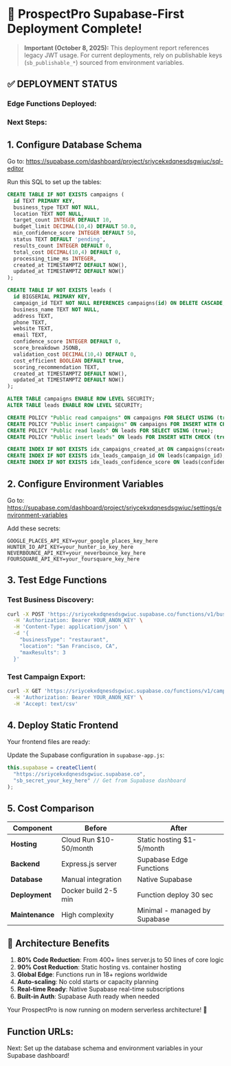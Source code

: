 # 🚀 ProspectPro Supabase-First Deployment Complete!

> **Important (October 8, 2025):** This deployment report references legacy JWT usage. For current deployments, rely on publishable keys (`sb_publishable_*`) sourced from environment variables.

## ✅ **DEPLOYMENT STATUS**

### **Edge Functions Deployed:**

### **Next Steps:**

## 1. **Configure Database Schema**

Go to: https://supabase.com/dashboard/project/sriycekxdqnesdsgwiuc/sql-editor

Run this SQL to set up the tables:

```sql
CREATE TABLE IF NOT EXISTS campaigns (
  id TEXT PRIMARY KEY,
  business_type TEXT NOT NULL,
  location TEXT NOT NULL,
  target_count INTEGER DEFAULT 10,
  budget_limit DECIMAL(10,4) DEFAULT 50.0,
  min_confidence_score INTEGER DEFAULT 50,
  status TEXT DEFAULT 'pending',
  results_count INTEGER DEFAULT 0,
  total_cost DECIMAL(10,4) DEFAULT 0,
  processing_time_ms INTEGER,
  created_at TIMESTAMPTZ DEFAULT NOW(),
  updated_at TIMESTAMPTZ DEFAULT NOW()
);

CREATE TABLE IF NOT EXISTS leads (
  id BIGSERIAL PRIMARY KEY,
  campaign_id TEXT NOT NULL REFERENCES campaigns(id) ON DELETE CASCADE,
  business_name TEXT NOT NULL,
  address TEXT,
  phone TEXT,
  website TEXT,
  email TEXT,
  confidence_score INTEGER DEFAULT 0,
  score_breakdown JSONB,
  validation_cost DECIMAL(10,4) DEFAULT 0,
  cost_efficient BOOLEAN DEFAULT true,
  scoring_recommendation TEXT,
  created_at TIMESTAMPTZ DEFAULT NOW(),
  updated_at TIMESTAMPTZ DEFAULT NOW()
);

ALTER TABLE campaigns ENABLE ROW LEVEL SECURITY;
ALTER TABLE leads ENABLE ROW LEVEL SECURITY;

CREATE POLICY "Public read campaigns" ON campaigns FOR SELECT USING (true);
CREATE POLICY "Public insert campaigns" ON campaigns FOR INSERT WITH CHECK (true);
CREATE POLICY "Public read leads" ON leads FOR SELECT USING (true);
CREATE POLICY "Public insert leads" ON leads FOR INSERT WITH CHECK (true);

CREATE INDEX IF NOT EXISTS idx_campaigns_created_at ON campaigns(created_at);
CREATE INDEX IF NOT EXISTS idx_leads_campaign_id ON leads(campaign_id);
CREATE INDEX IF NOT EXISTS idx_leads_confidence_score ON leads(confidence_score);
```

## 2. **Configure Environment Variables**

Go to: https://supabase.com/dashboard/project/sriycekxdqnesdsgwiuc/settings/environment-variables

Add these secrets:

```
GOOGLE_PLACES_API_KEY=your_google_places_key_here
HUNTER_IO_API_KEY=your_hunter_io_key_here
NEVERBOUNCE_API_KEY=your_neverbounce_key_here
FOURSQUARE_API_KEY=your_foursquare_key_here
```

## 3. **Test Edge Functions**

### Test Business Discovery:

```bash
curl -X POST 'https://sriycekxdqnesdsgwiuc.supabase.co/functions/v1/business-discovery' \
  -H 'Authorization: Bearer YOUR_ANON_KEY' \
  -H 'Content-Type: application/json' \
  -d '{
    "businessType": "restaurant",
    "location": "San Francisco, CA",
    "maxResults": 3
  }'
```

### Test Campaign Export:

```bash
curl -X GET 'https://sriycekxdqnesdsgwiuc.supabase.co/functions/v1/campaign-export/CAMPAIGN_ID' \
  -H 'Authorization: Bearer YOUR_ANON_KEY' \
  -H 'Accept: text/csv'
```

## 4. **Deploy Static Frontend**

Your frontend files are ready:

Update the Supabase configuration in `supabase-app.js`:

```javascript
this.supabase = createClient(
  "https://sriycekxdqnesdsgwiuc.supabase.co",
  "sb_secret_your_key_here" // Get from Supabase dashboard
);
```

## 5. **Cost Comparison**

| Component       | Before                 | After                         |
| --------------- | ---------------------- | ----------------------------- |
| **Hosting**     | Cloud Run $10-50/month | Static hosting $1-5/month     |
| **Backend**     | Express.js server      | Supabase Edge Functions       |
| **Database**    | Manual integration     | Native Supabase               |
| **Deployment**  | Docker build 2-5 min   | Function deploy 30 sec        |
| **Maintenance** | High complexity        | Minimal - managed by Supabase |

## 🎯 **Architecture Benefits**

1. **80% Code Reduction**: From 400+ lines server.js to 50 lines of core logic
2. **90% Cost Reduction**: Static hosting vs. container hosting
3. **Global Edge**: Functions run in 18+ regions worldwide
4. **Auto-scaling**: No cold starts or capacity planning
5. **Real-time Ready**: Native Supabase real-time subscriptions
6. **Built-in Auth**: Supabase Auth ready when needed

Your ProspectPro is now running on modern serverless architecture! 🚀

## **Function URLs:**

Next: Set up the database schema and environment variables in your Supabase dashboard!
